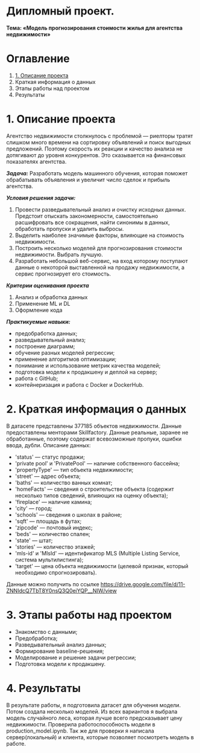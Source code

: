 # __Дипломный проект.__
__Тема: «Модель прогнозирования стоимости жилья для агентства недвижимости»__

# Оглавление
  1. [1. Описание проекта](https://github.com/BNastya8/diploma#1-%D0%BE%D0%BF%D0%B8%D1%81%D0%B0%D0%BD%D0%B8%D0%B5-%D0%BF%D1%80%D0%BE%D0%B5%D0%BA%D1%82%D0%B0)
  2. Краткая информация о данных
  3. Этапы работы над проектом
  4. Результаты


# 1. Описание проекта 
Aгентство недвижимости столкнулось с проблемой — риелторы тратят слишком много времени на сортировку объявлений и поиск выгодных предложений. Поэтому скорость их реакции и качество анализа не дотягивают до уровня конкурентов. Это сказывается на финансовых показателях агентства.

___Задача:___
Разработать модель машинного обучения, которая поможет обрабатывать объявления и увеличит число сделок и прибыль агентства.

___Условия решения задачи:___
1) Провести разведывательный анализ и очистку исходных данных. Предстоит отыскать закономерности, самостоятельно расшифровать все сокращения, найти синонимы в данных, обработать пропуски и удалить выбросы.
2) Выделить наиболее значимые факторы, влияющие на стоимость недвижимости.
3) Построить несколько моделей для прогнозирования стоимости недвижимости. Выбрать лучшую.
4) Разработать небольшой веб-сервис, на вход которому поступают данные о некоторой выставленной на продажу недвижимости, а сервис прогнозирует его стоимость.

___Критерии оценивания проекта___
1) Анализ и обработка данных
2) Применение ML и DL
3) Оформление кода

___Практикуемые навыки:___
- предобработка данных;
- разведывательный анализ;
- построение диаграмм;
- обучение разных моделей регрессии;
- применение алгоритмов оптимизации;
- понимание и использование метрик качества моделей;
- подготовка модели к продакшену и деплой на сервер;
- работа с GitHub;
- контейнеризация и работа с Docker и DockerHub.

# 2. Краткая информация о данных

В датасете представлены 377185 объектов недвижимости. Данные предоставлены менторами Skillfactory. Данные реальные, заранее не обработанные, поэтому содержат всевозможные пропуки, ошибки ввода, дубли.
Описание данных:
* 'status' — статус продажи;
* 'private pool' и 'PrivatePool' — наличие собственного бассейна;
* 'propertyType' — тип объекта недвижимости;
* 'street' — адрес объекта;
* 'baths' — количество ванных комнат;
* 'homeFacts' — сведения о строительстве объекта (содержит несколько типов сведений, влияющих на оценку объекта);
* 'fireplace' — наличие камина;
* 'city' — город;
* 'schools' — сведения о школах в районе;
* 'sqft' — площадь в футах;
* 'zipcode' — почтовый индекс;
* 'beds' — количество спален;
* 'state' — штат;
* 'stories' — количество этажей;
* 'mls-id' и 'MlsId' — идентификатор MLS (Multiple Listing Service, система мультилистинга);
* 'target' — цена объекта недвижимости (целевой признак, который необходимо спрогнозировать).

Данные можно получить по ссылке https://drive.google.com/file/d/11-ZNNIdcQ7TbT8Y0nsQ3Q0eiYQP__NIW/view

# 3. Этапы работы над проектом
* Знакомство с данными;
* Предобработка;
* Разведывательный анализ данных;
* Формирование baseline-решения;
* Моделирование и решение задачи регрессии;
* Подготовка модели к продакшену.

# 4. Результаты
В результате работы, я подготовила датасет для обучения модели. Потом создала несколько моделей. Из всех вариантов я выбрала модель случайного леса, которая лучше всего предсказывает цену недвижимости. Проверила работоспособность модели в production_model.ipynb. Так же для проверки я написала сервер(локальный) и клиента, которые позволяет посмотреть модель в работе.



